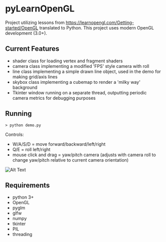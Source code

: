 # pyLearnOpenGL
Project utilizing lessons from https://learnopengl.com/Getting-started/OpenGL translated to Python. This project uses modern OpenGL development (3.0+).

## Current Features
* shader class for loading vertex and fragment shaders
* camera class implementing a modified 'FPS' style camera with roll
* line class implementing a simple drawn line object, used in the demo for making grid/axis lines
* skybox class implementing a cubemap to render a 'milky way' background
* Tkinter window running on a separate thread, outputting periodic camera metrics for debugging purposes

## Running
``` 
> python demo.py
```

Controls: 
* W/A/S/D = move forward/backward/left/right
* Q/E = roll left/right
* mouse click and drag = yaw/pitch camera (adjusts with camera roll to change yaw/pitch relative to current camera orientation)

![Alt Text](https://media.giphy.com/media/ANUpKyuiVNoUDjcr62/giphy-downsized-large.gif)

## Requirements
* python 3+
* OpenGL
* pyglm
* glfw
* numpy
* tkinter
* PIL
* threading